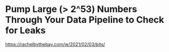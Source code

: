# Pump Large (> 2^53) Numbers Through Your Data Pipeline to Check for Leaks

https://rachelbythebay.com/w/2021/02/03/bits/
